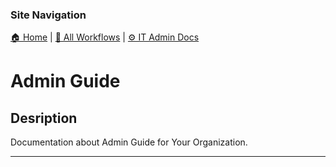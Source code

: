 <!-- description: Documentation about Admin Guide for Your Organization. -->

### Site Navigation
[🏠 Home](../../../README.md) | [📂 All Workflows](../../../users/users.md) | [⚙ IT Admin Docs](../../README.md)

# Admin Guide

## Desription
Documentation about Admin Guide for Your Organization.

---